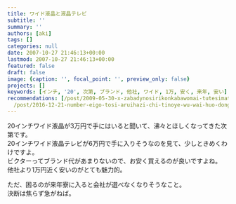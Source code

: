 ```yaml
---
title: ワイド液晶と液晶テレビ
subtitle: ''
summary: ''
authors: [aki]
tags: []
categories: null
date: 2007-10-27 21:46:13+00:00
lastmod: 2007-10-27 21:46:13+00:00
featured: false
draft: false
image: {caption: '', focal_point: '', preview_only: false}
projects: []
keywords: [インチ, '20', 次第, ブランド, 他社, ワイド, 1万, 安く, 来年, 安い]
recommendations: [/post/2009-05-30-x-zabadynosirikonkabawomai-tutesimatuta/, /post/2016-12-30-2016nian-mai-tuteyokatutamono-10xuan/,
  /post/2016-12-21-number-eigo-tosi-aruihazi-chi-tinoye-wu-wai-huo-dong-nosok-kefang/]
---
```

20インチワイド液晶が3万円で手にはいると聞いて、沸々とほしくなってきた次第です。  
20インチワイド液晶テレビが6万円で手に入りそうなのを見て、少しときめくわけですよ。  
ビクターってブランド代があまりないので、お安く買えるのが良いですよね。  
他社より1万円近く安いのがとても魅力的。  
  
ただ、困るのが来年寮に入ると会社が選べなくなりそうなこと。  
決断は焦らず急がねば。


